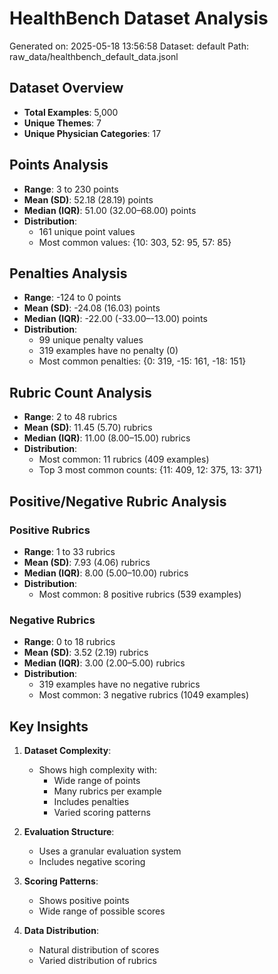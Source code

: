 # HealthBench Dataset Analysis
Generated on: 2025-05-18 13:56:58
Dataset: default
Path: raw_data/healthbench_default_data.jsonl

## Dataset Overview
- **Total Examples**: 5,000
- **Unique Themes**: 7
- **Unique Physician Categories**: 17

## Points Analysis
- **Range**: 3 to 230 points
- **Mean (SD)**: 52.18 (28.19) points
- **Median (IQR)**: 51.00 (32.00–68.00) points
- **Distribution**:
  - 161 unique point values
  - Most common values: {10: 303, 52: 95, 57: 85}

## Penalties Analysis
- **Range**: -124 to 0 points
- **Mean (SD)**: -24.08 (16.03) points
- **Median (IQR)**: -22.00 (-33.00–-13.00) points
- **Distribution**:
  - 99 unique penalty values
  - 319 examples have no penalty (0)
  - Most common penalties: {0: 319, -15: 161, -18: 151}

## Rubric Count Analysis
- **Range**: 2 to 48 rubrics
- **Mean (SD)**: 11.45 (5.70) rubrics
- **Median (IQR)**: 11.00 (8.00–15.00) rubrics
- **Distribution**:
  - Most common: 11 rubrics (409 examples)
  - Top 3 most common counts: {11: 409, 12: 375, 13: 371}

## Positive/Negative Rubric Analysis

### Positive Rubrics
- **Range**: 1 to 33 rubrics
- **Mean (SD)**: 7.93 (4.06) rubrics
- **Median (IQR)**: 8.00 (5.00–10.00) rubrics
- **Distribution**: 
  - Most common: 8 positive rubrics (539 examples)

### Negative Rubrics
- **Range**: 0 to 18 rubrics
- **Mean (SD)**: 3.52 (2.19) rubrics
- **Median (IQR)**: 3.00 (2.00–5.00) rubrics
- **Distribution**: 
  - 319 examples have no negative rubrics
  - Most common: 3 negative rubrics (1049 examples)

## Key Insights

1. **Dataset Complexity**:
   - Shows high complexity with:
     - Wide range of points
     - Many rubrics per example
     - Includes penalties
     - Varied scoring patterns

2. **Evaluation Structure**:
   - Uses a granular evaluation system
   - Includes negative scoring

3. **Scoring Patterns**:
   - Shows positive points
   - Wide range of possible scores

4. **Data Distribution**:
   - Natural distribution of scores
   - Varied distribution of rubrics
